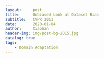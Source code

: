 ```yaml
---
layout:     post
title:      Unbiased Look at Dataset Bias
subtitle:   CVPR 2011
date:       2020-01-04
author:     Xiaohan
header-img: img/post-bg-2015.jpg
catalog: true
tags:
    - Domain Adaptation
---
```


